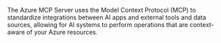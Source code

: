 The Azure MCP Server uses the Model Context Protocol (MCP) to standardize integrations between AI apps and external tools and data sources, allowing for AI systems to perform operations that are context-aware of your Azure resources.